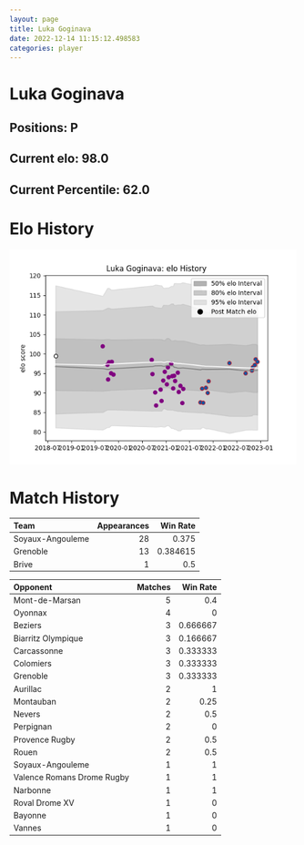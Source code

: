 ```yaml
---  
layout: page  
title: Luka Goginava  
date: 2022-12-14 11:15:12.498583  
categories: player  
---
```

# Luka Goginava

## Positions: P

## Current elo: 98.0

## Current Percentile: 62.0

# Elo History


![elo history](history_LukaGoginava.png)
# Match History


| Team             |   Appearances |   Win Rate |
|:-----------------|--------------:|-----------:|
| Soyaux-Angouleme |            28 |   0.375    |
| Grenoble         |            13 |   0.384615 |
| Brive            |             1 |   0.5      |

| Opponent                   |   Matches |   Win Rate |
|:---------------------------|----------:|-----------:|
| Mont-de-Marsan             |         5 |   0.4      |
| Oyonnax                    |         4 |   0        |
| Beziers                    |         3 |   0.666667 |
| Biarritz Olympique         |         3 |   0.166667 |
| Carcassonne                |         3 |   0.333333 |
| Colomiers                  |         3 |   0.333333 |
| Grenoble                   |         3 |   0.333333 |
| Aurillac                   |         2 |   1        |
| Montauban                  |         2 |   0.25     |
| Nevers                     |         2 |   0.5      |
| Perpignan                  |         2 |   0        |
| Provence Rugby             |         2 |   0.5      |
| Rouen                      |         2 |   0.5      |
| Soyaux-Angouleme           |         1 |   1        |
| Valence Romans Drome Rugby |         1 |   1        |
| Narbonne                   |         1 |   1        |
| Roval Drome XV             |         1 |   0        |
| Bayonne                    |         1 |   0        |
| Vannes                     |         1 |   0        |
